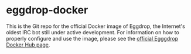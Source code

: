# eggdrop-docker
This is the Git repo for the official Docker image of Eggdrop, the Internet's oldest IRC bot still under active development. For information on how to properly configure and use the image, please see the [official Egggdrop Docker Hub page](https://hub.docker.com/_/eggdrop/). 
